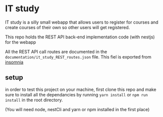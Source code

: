 # IT study
IT study is a silly small webapp that allows users to register for courses and create courses of their own so other users will get registered.

This repo holds the REST API back-end implementation code (with nestjs) for the webapp

All the REST API call routes are documented in the `documentation/it_study_REST_routes.json` file. This fiel is exported from [insomnia](https://insomnia.rest/products/insomnia)

## setup

in order to test this project on your machine, first clone this repo and make sure to install all the dependancies by running `yarn install` or `npm run install` in the root directory. 

(You will need node, nestCli and yarn or npm installed in the first place)
